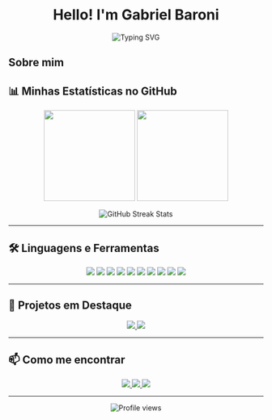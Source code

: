<!-- TÍTULO E SAUDAÇÃO -->
<h1 align="center">Hello! I'm Gabriel Baroni</h1>
<p align="center">
  <img src="https://readme-typing-svg.herokuapp.com?color=%2336BCF7&size=25&center=true&vCenter=true&duration=5500&lines=Welcome_To_My_GitHub.html;Guy_Who_Love_To_Code.py;Interest_in_technologies.js" alt="Typing SVG">
</p>

<!-- SOBRE MIM -->
## Sobre mim
<!-- STATUS E ESTATÍSTICAS DO GITHUB -->
## 📊 Minhas Estatísticas no GitHub

<p align="center">
  <img height="180em" src="https://github-readme-stats.vercel.app/api?username=Gabriel-Baroni&show_icons=true&theme=tokyonight&include_all_commits=true&count_private=true"/>
  <img height="180em" src="https://github-readme-stats.vercel.app/api/top-langs/?username=Gabriel-Baroni&layout=compact&langs_count=7&theme=tokyonight"/>
</p>

<p align="center">
  <img src="https://github-readme-streak-stats.herokuapp.com/?user=Gabriel-Baroni&theme=tokyonight" alt="GitHub Streak Stats">
</p>

---

<!-- LINGUAGENS E FERRAMENTAS -->
## 🛠️ Linguagens e Ferramentas

<p align="center">
  <img src="https://img.shields.io/badge/FlutterFlow-02569B?style=for-the-badge&logo=flutter&logoColor=white"/>
  <img src="https://img.shields.io/badge/Python-3776AB?style=for-the-badge&logo=python&logoColor=white"/>
  <img src="https://img.shields.io/badge/C%2B%2B-00599C?style=for-the-badge&logo=c%2B%2B&logoColor=white"/>
  <img src="https://img.shields.io/badge/Firebase-FFCA28?style=for-the-badge&logo=firebase&logoColor=black"/>
  <img src="https://img.shields.io/badge/MySQL-4479A1?style=for-the-badge&logo=mysql&logoColor=white"/>
  <img src="https://img.shields.io/badge/Supabase-3FCF8E?style=for-the-badge&logo=supabase&logoColor=white"/>
  <img src="https://img.shields.io/badge/HTML5-E34F26?style=for-the-badge&logo=html5&logoColor=white"/>
  <img src="https://img.shields.io/badge/CSS3-1572B6?style=for-the-badge&logo=css3&logoColor=white"/>
  <img src="https://img.shields.io/badge/JavaScript-F7DF1E?style=for-the-badge&logo=javascript&logoColor=black"/>
  <img src="https://img.shields.io/badge/TypeScript-007ACC?style=for-the-badge&logo=typescript&logoColor=white"/>


  <!-- Adicione mais badges de tecnologias que você utiliza -->
</p>

---

<!-- PROJETOS EM DESTAQUE -->
## 🚀 Projetos em Destaque

<p align="center">
  <a href="https://github.com/seu-usuario-github/nome-do-projeto">
    <img src="https://github-readme-stats.vercel.app/api/pin/?username=seu-usuario-github&repo=nome-do-projeto&theme=tokyonight" />
  </a>
  <a href="https://github.com/seu-usuario-github/outro-projeto">
    <img src="https://github-readme-stats.vercel.app/api/pin/?username=seu-usuario-github&repo=outro-projeto&theme=tokyonight" />
  </a>
</p>

---

<!-- CONTATOS E REDES SOCIAIS -->
## 📫 Como me encontrar

<p align="center">
  <a href="https://www.linkedin.com/in/Gabriel Baroni/">
    <img src="https://img.shields.io/badge/LinkedIn-0077B5?style=for-the-badge&logo=linkedin&logoColor=white" />
  </a>
  <a href="mailto:gdepaulabaroni@gmail.com">
    <img src="https://img.shields.io/badge/Gmail-D14836?style=for-the-badge&logo=gmail&logoColor=white" />
  </a>
  <a href="https://github.com/Gabriel-Baroni">
    <img src="https://img.shields.io/badge/GitHub-100000?style=for-the-badge&logo=github&logoColor=white" />
  </a>
</p>

---

<p align="center">
  <img src="https://komarev.com/ghpvc/?username=seu-usuario-github&label=Profile%20views&color=0e75b6&style=flat" alt="Profile views" />
</p>


